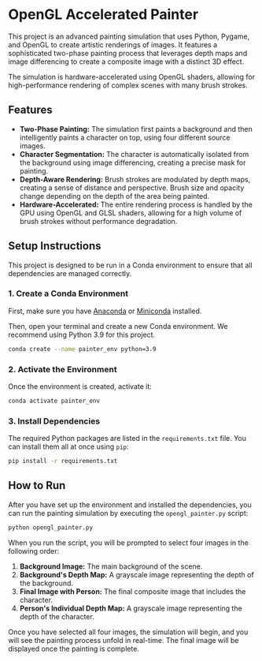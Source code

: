 # OpenGL Accelerated Painter

This project is an advanced painting simulation that uses Python, Pygame, and OpenGL to create artistic renderings of images. It features a sophisticated two-phase painting process that leverages depth maps and image differencing to create a composite image with a distinct 3D effect.

The simulation is hardware-accelerated using OpenGL shaders, allowing for high-performance rendering of complex scenes with many brush strokes.

## Features

- **Two-Phase Painting:** The simulation first paints a background and then intelligently paints a character on top, using four different source images.
- **Character Segmentation:** The character is automatically isolated from the background using image differencing, creating a precise mask for painting.
- **Depth-Aware Rendering:** Brush strokes are modulated by depth maps, creating a sense of distance and perspective. Brush size and opacity change depending on the depth of the area being painted.
- **Hardware-Accelerated:** The entire rendering process is handled by the GPU using OpenGL and GLSL shaders, allowing for a high volume of brush strokes without performance degradation.

## Setup Instructions

This project is designed to be run in a Conda environment to ensure that all dependencies are managed correctly.

### 1. Create a Conda Environment

First, make sure you have [Anaconda](https://www.anaconda.com/products/distribution) or [Miniconda](https://docs.conda.io/en/latest/miniconda.html) installed.

Then, open your terminal and create a new Conda environment. We recommend using Python 3.9 for this project.

```bash
conda create --name painter_env python=3.9
```

### 2. Activate the Environment

Once the environment is created, activate it:

```bash
conda activate painter_env
```

### 3. Install Dependencies

The required Python packages are listed in the `requirements.txt` file. You can install them all at once using `pip`:

```bash
pip install -r requirements.txt
```

## How to Run

After you have set up the environment and installed the dependencies, you can run the painting simulation by executing the `opengl_painter.py` script:

```bash
python opengl_painter.py
```

When you run the script, you will be prompted to select four images in the following order:

1.  **Background Image:** The main background of the scene.
2.  **Background's Depth Map:** A grayscale image representing the depth of the background.
3.  **Final Image with Person:** The final composite image that includes the character.
4.  **Person's Individual Depth Map:** A grayscale image representing the depth of the character.

Once you have selected all four images, the simulation will begin, and you will see the painting process unfold in real-time. The final image will be displayed once the painting is complete.
